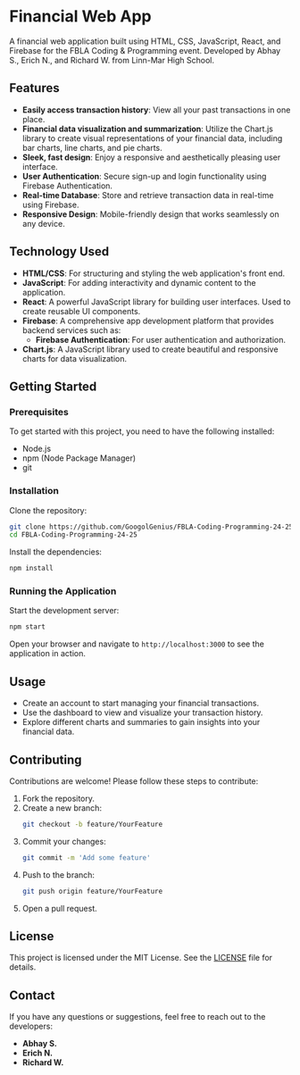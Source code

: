 # Financial Web App

A financial web application built using HTML, CSS, JavaScript, React, and Firebase for the FBLA Coding & Programming event. Developed by Abhay S., Erich N., and Richard W. from Linn-Mar High School.

## Features

- **Easily access transaction history**: View all your past transactions in one place.
- **Financial data visualization and summarization**: Utilize the Chart.js library to create visual representations of your financial data, including bar charts, line charts, and pie charts.
- **Sleek, fast design**: Enjoy a responsive and aesthetically pleasing user interface.
- **User Authentication**: Secure sign-up and login functionality using Firebase Authentication.
- **Real-time Database**: Store and retrieve transaction data in real-time using Firebase.
- **Responsive Design**: Mobile-friendly design that works seamlessly on any device.

## Technology Used

- **HTML/CSS**: For structuring and styling the web application's front end.
- **JavaScript**: For adding interactivity and dynamic content to the application.
- **React**: A powerful JavaScript library for building user interfaces. Used to create reusable UI components.
- **Firebase**: A comprehensive app development platform that provides backend services such as:
  - **Firebase Authentication**: For user authentication and authorization.
- **Chart.js**: A JavaScript library used to create beautiful and responsive charts for data visualization.

## Getting Started

### Prerequisites

To get started with this project, you need to have the following installed:

- Node.js
- npm (Node Package Manager)
- git

### Installation

Clone the repository:

```sh
git clone https://github.com/GoogolGenius/FBLA-Coding-Programming-24-25.git
cd FBLA-Coding-Programming-24-25
```

Install the dependencies:

```sh
npm install
```

### Running the Application

Start the development server:

```sh
npm start
```

Open your browser and navigate to `http://localhost:3000` to see the application in action.

## Usage

- Create an account to start managing your financial transactions.
- Use the dashboard to view and visualize your transaction history.
- Explore different charts and summaries to gain insights into your financial data.

## Contributing

Contributions are welcome! Please follow these steps to contribute:

1. Fork the repository.
2. Create a new branch:
   ```sh
   git checkout -b feature/YourFeature
   ```
3. Commit your changes:
   ```sh
   git commit -m 'Add some feature'
   ```
4. Push to the branch:
   ```sh
   git push origin feature/YourFeature
   ```
5. Open a pull request.

## License

This project is licensed under the MIT License. See the [LICENSE](LICENSE) file for details.

## Contact

If you have any questions or suggestions, feel free to reach out to the developers:

- **Abhay S.**
- **Erich N.**
- **Richard W.**

